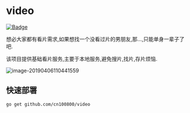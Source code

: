 # video

[![Badge](https://img.shields.io/badge/link-996.icu-red.svg)](https://996.icu/#/zh_CN)

想必大家都有看片需求,如果想找一个没看过片的男朋友,那…,只能单身一辈子了吧.

该项目提供基础看片服务,主要于本地服务,避免搜片,找片,存片烦恼.

![image-20190406110441559](https://ws1.sinaimg.cn/large/006tNc79ly1g1sqh32d53j30u01a3k6o.jpg)

## 快速部署

```
go get github.com/cn100800/video
```

